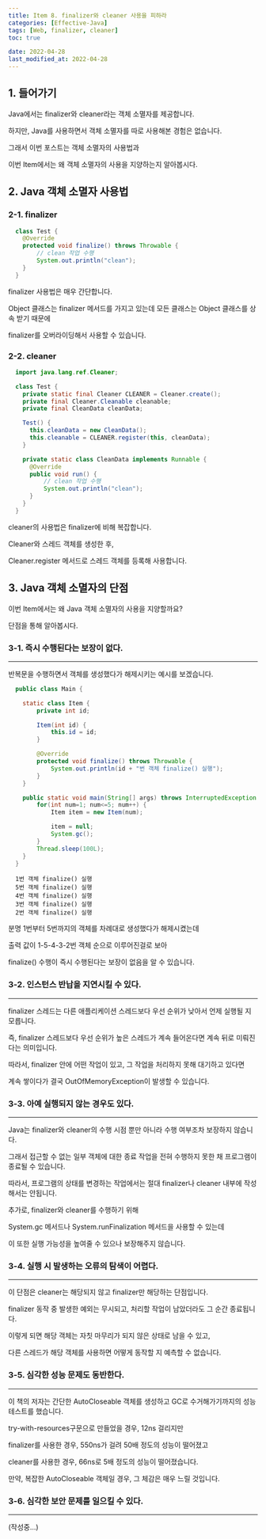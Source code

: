 ```yaml
---
title: Item 8. finalizer와 cleaner 사용을 피하라
categories: [Effective-Java]
tags: [Web, finalizer, cleaner]
toc: true

date: 2022-04-28
last_modified_at: 2022-04-28
---
```


## 1. 들어가기

Java에서는 finalizer와 cleaner라는 객체 소멸자를 제공합니다.

하지만, Java를 사용하면서 객체 소멸자를 따로 사용해본 경험은 없습니다.

그래서 이번 포스트는 객체 소멸자의 사용법과 

이번 Item에서는 왜 객체 소멸자의 사용을 지양하는지 알아봅시다.

## 2. Java 객체 소멸자 사용법

### 2-1. finalizer

```java
  class Test {
    @Override
    protected void finalize() throws Throwable {
        // clean 작업 수행
        System.out.println("clean");
    }
  }
```

finalizer 사용법은 매우 간단합니다.

Object 클래스는 finalizer 메서드를 가지고 있는데 모든 클래스는 Object 클래스를 상속 받기 때문에

finalizer를 오버라이딩해서 사용할 수 있습니다.

### 2-2. cleaner

```java
  import java.lang.ref.Cleaner;

  class Test {
    private static final Cleaner CLEANER = Cleaner.create();
    private final Cleaner.Cleanable cleanable;
    private final CleanData cleanData;

    Test() {
      this.cleanData = new CleanData();
      this.cleanable = CLEANER.register(this, cleanData);
    }

    private static class CleanData implements Runnable {
      @Override
      public void run() {
          // clean 작업 수행
          System.out.println("clean");
      }
    }
  }
```

cleaner의 사용법은 finalizer에 비해 복잡합니다.

Cleaner와 스레드 객체를 생성한 후,

Cleaner.register 메서드로 스레드 객체를 등록해 사용합니다.

## 3. Java 객체 소멸자의 단점

이번 Item에서는 왜 Java 객체 소멸자의 사용을 지양할까요?

단점을 통해 알아봅시다.

### 3-1. 즉시 수행된다는 보장이 없다. 
<hr>

반복문을 수행하면서 객체를 생성했다가 해제시키는 예시를 보겠습니다.

```java
  public class Main {

    static class Item {
        private int id;

        Item(int id) {
            this.id = id;
        }

        @Override
        protected void finalize() throws Throwable {
            System.out.println(id + "번 객체 finalize() 실행");
        }
    }

    public static void main(String[] args) throws InterruptedException {
        for(int num=1; num<=5; num++) {
            Item item = new Item(num);

            item = null;
            System.gc();
        }
        Thread.sleep(100L);
    }
  }
```

```
  1번 객체 finalize() 실행
  5번 객체 finalize() 실행
  4번 객체 finalize() 실행
  3번 객체 finalize() 실행
  2번 객체 finalize() 실행
```

분명 1번부터 5번까지의 객체를 차례대로 생성했다가 해제시켰는데

출력 값이 1-5-4-3-2번 객체 순으로 이루어진걸로 보아 

finalize() 수행이 즉시 수행된다는 보장이 없음을 알 수 있습니다.

### 3-2. 인스턴스 반납을 지연시킬 수 있다.
<hr>

finalizer 스레드는 다른 애플리케이션 스레드보다 우선 순위가 낮아서 언제 실행될 지 모릅니다.

즉, finalizer 스레드보다 우선 순위가 높은 스레드가 계속 들어온다면 계속 뒤로 미뤄진다는 의미입니다.

따라서, finalizer 안에 어떤 작업이 있고, 그 작업을 처리하지 못해 대기하고 있다면

계속 쌓이다가 결국 OutOfMemoryException이 발생할 수 있습니다.

### 3-3. 아예 실행되지 않는 경우도 있다.
<hr>

Java는 finalizer와 cleaner의 수행 시점 뿐만 아니라 수행 여부조차 보장하지 않습니다.

그래서 접근할 수 없는 일부 객체에 대한 종료 작업을 전혀 수행하지 못한 채 프로그램이 종료될 수 있습니다.

따라서, 프로그램의 상태를 변경하는 작업에서는 절대 finalizer나 cleaner 내부에 작성해서는 안됩니다.

추가로, finalizer와 cleaner를 수행하기 위해 

System.gc 메서드나 System.runFinalization 메서드을 사용할 수 있는데

이 또한 실행 가능성을 높여줄 수 있으나 보장해주지 않습니다.

### 3-4. 실행 시 발생하는 오류의 탐색이 어렵다.
<hr>

이 단점은 cleaner는 해당되지 않고 finalizer만 해당하는 단점입니다.

finalizer 동작 중 발생한 예외는 무시되고, 처리할 작업이 남았더라도 그 순간 종료됩니다.

이렇게 되면 해당 객체는 자칫 마무리가 되지 않은 상태로 남을 수 있고,

다른 스레드가 해당 객체를 사용하면 어떻게 동작할 지 예측할 수 없습니다.

### 3-5. 심각한 성능 문제도 동반한다.
<hr>

이 책의 저자는 간단한 AutoCloseable 객체를 생성하고 GC로 수거해가기까지의 성능 테스트를 했습니다.

try-with-resources구문으로 만들었을 경우, 12ns 걸리지만

finalizer를 사용한 경우, 550ns가 걸려 50배 정도의 성능이 떨어졌고

cleaner를 사용한 경우, 66ns로 5배 정도의 성능이 떨어졌습니다.

만약, 복잡한 AutoCloseable 객체일 경우, 그 체감은 매우 느릴 것입니다.

### 3-6. 심각한 보안 문제를 일으킬 수 있다.
<hr>

(작성중...)
